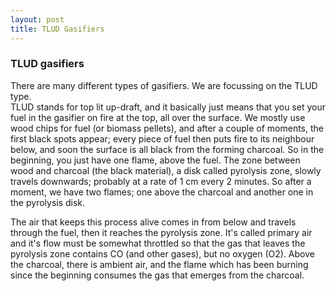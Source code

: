 ```yaml
---
layout: post
title: TLUD Gasifiers
---
```


### TLUD gasifiers
There are many different types of gasifiers. We are focussing on the TLUD type.  
TLUD stands for top lit up-draft, and it basically just means that you set your fuel in the gasifier on fire at the top, all over the surface.
We mostly use wood chips for fuel (or biomass pellets), and after a couple of moments, the first black spots appear; 
every piece of fuel then puts fire to its neighbour below, and soon the surface is all black from the forming charcoal. 
So in the beginning, you just have one flame, above the fuel.
The zone between wood and charcoal (the black material), a disk called pyrolysis zone, slowly travels downwards; probably at a rate of 1 cm every 2 minutes. 
So after a moment, we have two flames; one above the charcoal and another one in the pyrolysis disk. 

The air that keeps this process alive comes in from below and travels through the fuel, then it reaches the pyrolysis zone.
It's called primary air and it's flow must be somewhat throttled so that the gas that leaves the pyrolysis zone contains CO 
(and other gases), but no oxygen (O2). Above the charcoal, there is ambient air, and the flame which has been burning 
since the beginning consumes the gas that emerges from the charcoal.



